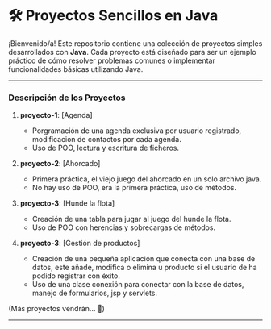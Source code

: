 # 🛠️ Proyectos Sencillos en Java

¡Bienvenido/a! Este repositorio contiene una colección de proyectos simples desarrollados con **Java**. Cada proyecto está diseñado para ser un ejemplo práctico de cómo resolver problemas comunes o implementar funcionalidades básicas utilizando Java.

---

### Descripción de los Proyectos

1. **proyecto-1**: [Agenda]
   - Porgramación de una agenda exclusiva por usuario registrado, modificacion de contactos por cada agenda.
   - Uso de POO, lectura y escritura de ficheros.

2. **proyecto-2**: [Ahorcado]
   - Primera práctica, el viejo juego del ahorcado en un solo archivo java.
   - No hay uso de POO, era la primera práctica, uso de métodos.

3. **proyecto-3**: [Hunde la flota]
   - Creación de una tabla para jugar al juego del hunde la flota.
   - Uso de POO con herencias y sobrecargas de métodos.

4. **proyecto-3**: [Gestión de productos]
   - Creación de una pequeña aplicación que conecta con una base de datos, este añade, modifica o elimina u producto si el usuario de ha podido registrar con éxito.
   - Uso de una clase conexión para conectar con la base de datos, manejo de formularios, jsp y servlets.


(Más proyectos vendrán... 🚀)

---

